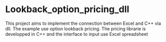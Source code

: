 # Lookback_option_pricing_dll
This project aims to implement the connection between Excel and C++ via dll. The example use option lookback pricing. The pricing librarie is developped in C++ and the interface to input use Excel spreadsheet
